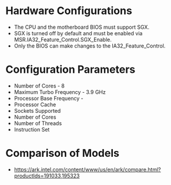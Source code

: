 
# Hardware Configurations
- The CPU and the motherboard BIOS must support SGX.
- SGX is turned off by default and must be enabled via MSR.IA32_Feature_Control.SGX_Enable. 
- Only the BIOS can make changes to the IA32_Feature_Control.

# Configuration Parameters
- Number of Cores - 8 
- Maximum Turbo Frequency - 3.9 GHz
- Processor Base Frequency - 
- Processor Cache
- Sockets Supported
- Number of Cores
- Number of Threads
- Instruction Set

# Comparison of Models
- https://ark.intel.com/content/www/us/en/ark/compare.html?productIds=191033,195323
